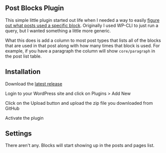 ## Post Blocks Plugin

This simple little plugin started out life when I needed a way to easily [figure out what posts used a specific block](https://www.nutt.net/how-to-find-all-wordpress-posts-using-a-block/). Originally I used WP-CLI to just run a query, but I wanted something a little more generic. 

What this does is add a column to most post types that lists all of the blocks that are used in that post along with how many times that block is used. For example, if you have a paragraph the column will show `core/paragraph` in the post list table. 

## Installation

Download the [latest release](https://github.com/ryannutt/wordpress-post-blocks/releases)

Login to your WordPress site and click on Plugins > Add New

Click on the Upload button and upload the zip file you downloaded from GitHub

Activate the plugin

## Settings

There aren't any. Blocks will start showing up in the posts and pages list. 